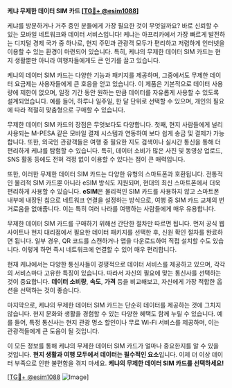 **케냐 무제한 데이터 SIM 카드 [[TG💪+ @esim1088](https://t.me/s/esim1088)]**

케냐를 방문하거나 거주 중인 분들에게 가장 필요한 것이 무엇일까요? 바로 신뢰할 수 있는 모바일 네트워크와 데이터 서비스입니다! 케냐는 아프리카에서 가장 빠르게 발전하는 디지털 경제 국가 중 하나로, 현지 주민과 관광객 모두가 편리하고 저렴하게 인터넷을 이용할 수 있는 환경이 마련되어 있습니다. 특히, 케냐의 무제한 데이터 SIM 카드는 현지 생활뿐만 아니라 여행자들에게도 큰 인기를 끌고 있습니다.

케냐의 데이터 SIM 카드는 다양한 기능과 패키지를 제공하며, 그중에서도 무제한 데이터 요금제는 사용자들에게 큰 호응을 얻고 있습니다. 이 제품은 기본적으로 데이터 사용량에 제한이 없으며, 일정 기간 동안 원하는 만큼 데이터를 자유롭게 사용할 수 있도록 설계되었습니다. 예를 들어, 하루나 일주일, 한 달 단위로 선택할 수 있으며, 개인의 필요에 따라 적절히 맞춤형으로 구매할 수 있습니다.

무제한 데이터 SIM 카드의 장점은 무엇보다도 다양합니다. 첫째, 현지 사람들에게 널리 사용되는 M-PESA 같은 모바일 결제 시스템과 연동하여 보다 쉽게 송금 및 결제가 가능합니다. 또한, 외국인 관광객들은 여행 중 필요한 지도 검색이나 실시간 통신을 통해 더 편리하게 케냐를 탐험할 수 있습니다. 특히, 데이터 소비가 많은 사진 및 동영상 업로드, SNS 활동 등에도 전혀 걱정 없이 이용할 수 있다는 점이 큰 매력입니다.

또한, 이러한 무제한 데이터 SIM 카드는 다양한 유형의 스마트폰과 호환됩니다. 전통적인 물리적 SIM 카드뿐 아니라 eSIM 방식도 지원되며, 현대의 최신 스마트폰에서 더욱 편리하게 사용할 수 있습니다. **eSIM**은 물리적인 SIM 카드를 사용하지 않고 스마트폰 내부에 내장된 칩으로 네트워크 연결을 설정하는 방식으로, 여행 중 SIM 카드 교체의 번거로움을 없애줍니다. 이는 특히 여러 나라를 여행하는 사람들에게 매우 유용합니다.

무제한 데이터 SIM 카드를 구매하기 위해선 간단한 절차만 따르면 됩니다. 먼저 공식 웹사이트나 현지 대리점에서 필요한 데이터 패키지를 선택한 후, 신원 확인 절차를 완료하면 됩니다. 일부 경우, QR 코드를 스캔하거나 앱을 다운로드하여 직접 설치할 수도 있습니다. 이렇게 하면 즉시 네트워크에 연결할 수 있어 매우 편리합니다.

현재 케냐에서는 다양한 통신사들이 경쟁적으로 데이터 서비스를 제공하고 있으며, 각각의 서비스마다 고유한 특징이 있습니다. 따라서 자신의 필요에 맞는 통신사를 선택하는 것이 중요합니다. **데이터 소비량**, **속도**, **가격** 등을 비교해보고, 자신에게 가장 적합한 옵션을 선택하는 것이 좋습니다.

마지막으로, 케냐의 무제한 데이터 SIM 카드는 단순히 데이터를 제공하는 것에 그치지 않습니다. 현지 문화와 생활을 경험할 수 있는 다양한 혜택도 함께 누릴 수 있습니다. 예를 들어, 특정 통신사는 현지 관광 명소 할인이나 무료 Wi-Fi 서비스를 제공하며, 이는 관광객들에게 큰 도움이 될 것입니다.

이 모든 정보를 통해 케냐의 무제한 데이터 SIM 카드가 얼마나 중요한지를 알 수 있을 것입니다. **현지 생활과 여행 모두에서 데이터는 필수적인 요소**입니다. 이제 더 이상 데이터 부족으로 인한 불편함을 겪지 마세요. **케냐의 무제한 데이터 SIM 카드를 선택하세요!** 

[[TG💪+ @esim1088](https://t.me/s/esim1088) ![Image](https://i.postimg.cc/Y0z9fWf4/image.png)]